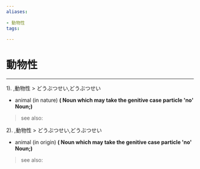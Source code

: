 ```yaml
---
aliases:
    
- 動物性
tags:
    
---
```


# 動物性
---
1).
,動物性 > どうぶつせい,どうぶつせい

- animal (in nature)
**( Noun which may take the genitive case particle 'no' Noun;)**
> see also: 
            
2).
,動物性 > どうぶつせい,どうぶつせい

- animal (in origin)
**( Noun which may take the genitive case particle 'no' Noun;)**
> see also: 
            